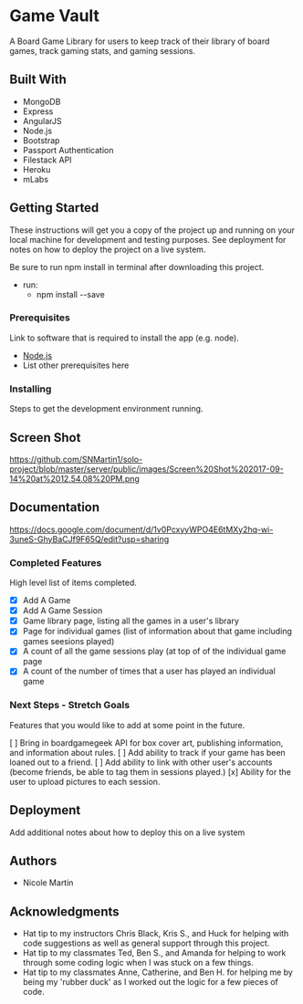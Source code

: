 # Game Vault

A Board Game Library for users to keep track of their library of board games, track gaming stats, and gaming sessions.

## Built With

- MongoDB
- Express
- AngularJS
- Node.js
- Bootstrap
- Passport Authentication
- Filestack API
- Heroku
- mLabs

## Getting Started

These instructions will get you a copy of the project up and running on your local machine for development and testing purposes. See deployment for notes on how to deploy the project on a live system.

Be sure to run npm install in terminal after downloading this project.

- run:
    - npm install --save

### Prerequisites

Link to software that is required to install the app (e.g. node).

- [Node.js](https://nodejs.org/en/)
- List other prerequisites here


### Installing

Steps to get the development environment running.

## Screen Shot

https://github.com/SNMartin1/solo-project/blob/master/server/public/images/Screen%20Shot%202017-09-14%20at%2012.54.08%20PM.png

## Documentation

https://docs.google.com/document/d/1v0PcxyyWPO4E6tMXy2hq-wi-3uneS-GhyBaCJf9F65Q/edit?usp=sharing

### Completed Features

High level list of items completed.

- [x] Add A Game
- [x] Add A Game Session
- [x] Game library page, listing all the games in a user's library
- [x] Page for individual games (list of information about that game including games seesions played)
- [x] A count of all the game sessions play (at top of of the individual game page
- [x] A count of the number of times that a user has played an individual game

### Next Steps - Stretch Goals

Features that you would like to add at some point in the future.

  [ ] Bring in boardgamegeek API for box cover art, publishing information,
      and information about rules.
  [ ] Add ability to track if your game has been loaned out to a friend.
  [ ] Add ability to link with other user's accounts (become friends, be able
      to tag them in sessions played.)
  [x] Ability for the user to upload pictures to each session.

## Deployment

Add additional notes about how to deploy this on a live system

## Authors

* Nicole Martin


## Acknowledgments

* Hat tip to my instructors Chris Black, Kris S., and Huck for helping with code suggestions as well as general support through this project.  
* Hat tip to my classmates Ted, Ben S., and Amanda for helping to work through some coding logic when I was stuck on a few things.
* Hat tip to my classmates Anne, Catherine, and Ben H. for helping me by being my 'rubber duck' as I worked out the logic for a few pieces of code.
